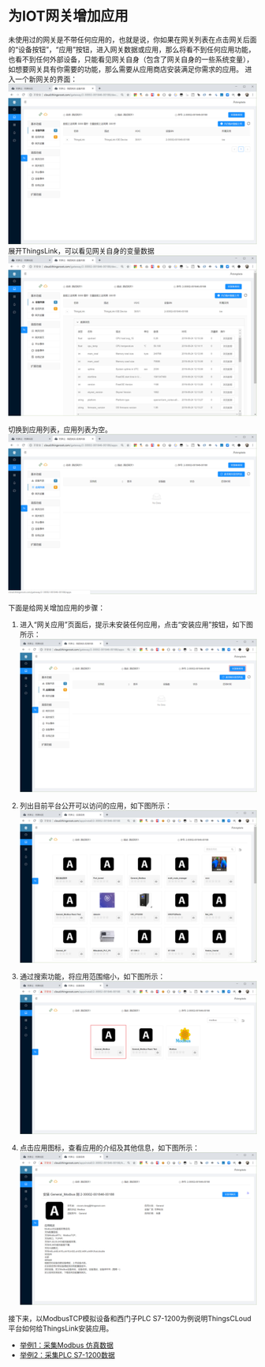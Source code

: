 # 为IOT网关增加应用

未使用过的网关是不带任何应用的，也就是说，你如果在网关列表在点击网关后面的“设备按钮”，“应用”按钮，进入网关数据或应用，那么将看不到任何应用功能，也看不到任何外部设备，只能看见网关自身（包含了网关自身的一些系统变量），如想要网关具有你需要的功能，那么需要从应用商店安装满足你需求的应用。
进入一个新网关的界面：
 ![](..\v1\part-ii\ThingsCloud_2019-06-24_12-15-23.png)
展开ThingsLink，可以看见网关自身的变量数据
 ![](..\v1\part-ii\ThingsCloud_2019-06-24_12-15-47.png)

切换到应用列表，应用列表为空。
 ![](..\v1\part-ii\ThingsCloud_2019-06-24_12-27-00.png)

下面是给网关增加应用的步骤：

1. 进入“网关应用”页面后，提示未安装任何应用，点击“安装应用”按钮，如下图所示：  
    ![](..\v1\part-ii\ThingsCloud_2019-06-24_12-27-17.png) 

2. 列出目前平台公开可以访问的应用，如下图所示：   
![](..\v1\part-ii\ThingsCloud_2019-06-24_12-27-32.png)

3. 通过搜索功能，将应用范围缩小，如下图所示： 
![](..\v1\part-ii\ThingsCloud_2019-06-24_12-27-49.png)
 
4. 点击应用图标，查看应用的介绍及其他信息，如下图所示：
![](..\v1\part-ii\ThingsCloud_2019-06-24_12-27-59.png)

接下来，以ModbusTCP模拟设备和西门子PLC S7-1200为例说明ThingsCLoud平台如何给ThingsLink安装应用。
* [举例1：采集Modbus 仿真数据](part-ii-basic/tong-guo-iot-ying-yong-cai-ji-she-bei-shu-ju.md)
* [举例2：采集PLC S7-1200数据](part-ii-basic/tong-guo-iot-ying-yong-cai-ji-she-bei-shu-ju-2.md)